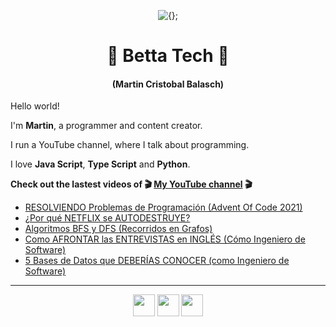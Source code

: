 <!-- Title and short presentation -->
<p align="center"><img alt="{};" src="https://yt3.ggpht.com/a/AATXAJwgLOMFmMyOY3EJbb0lkf3lynGR_1r6A6QL78ZY=s88-c-k-c0x00ffffff-no-rj"></p>
<h1 align="center">🤘 Betta Tech 🤘</h1>
<h4 align="center">(Martin Cristobal Balasch)</h4>

<!-- small paragraphs -->
Hello world!

I'm **Martin**, a programmer and content creator.

I run a YouTube channel, where I talk about programming.

I love **Java Script**, **Type Script** and **Python**.

**Check out the lastest videos of 🎬 [My YouTube channel](https://youtube.com/c/BettaTech) 🎬**
<!-- YouTube workflow implementation using this repository: https://github.com/gautamkrishnar/blog-post-workflow -->

<!-- YOUTUBE:START -->
- [RESOLVIENDO Problemas de Programación &lpar;Advent Of Code 2021&rpar;](https://www.youtube.com/watch?v=dGY1e_ebn4w)
- [¿Por qué NETFLIX se AUTODESTRUYE?](https://www.youtube.com/watch?v=aGBg6UemJl4)
- [Algoritmos BFS y DFS &lpar;Recorridos en Grafos&rpar;](https://www.youtube.com/watch?v=_Yf8tneauJ8)
- [Como AFRONTAR las ENTREVISTAS en INGLÉS &lpar;Cómo Ingeniero de Software&rpar;](https://www.youtube.com/watch?v=q0S4QFfuABc)
- [5 Bases de Datos que DEBERÍAS CONOCER &lpar;como Ingeniero de Software&rpar;](https://www.youtube.com/watch?v=vvsqP1f1JJs)
<!-- YOUTUBE:END -->

---
 
<!-- Social media icons section -->
<p align="center">
  <a href="https://twitter.com/bettatech"><img src="https://www.flaticon.es/svg/static/icons/svg/733/733579.svg" width="35px"></a>
  <a href="https://www.youtube.com/c/BettaTech"><img src="https://www.flaticon.es/svg/static/icons/svg/1384/1384060.svg" width="35px"></a>
  <a href="https://instagram.com/betta_tech"><img src="https://www.flaticon.es/svg/static/icons/svg/733/733558.svg" width="35px"></a>
</p>

<!-- Thanks to https:flaticon.es for providing all the icons used in this README.md file>
